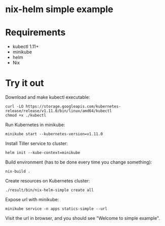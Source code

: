 # nix-helm simple example

# Requirements

- kubectl 1.11+
- minikube
- helm
- Nix

# Try it out

Download and make kubectl executable:

```
curl -LO https://storage.googleapis.com/kubernetes-release/release/v1.11.0/bin/linux/amd64/kubectl
chmod +x ./kubectl
```

Run Kubernetes in minikube:

```
minikube start --kubernetes-version=v1.11.0
```

Install Tiller service to cluster:

```
helm init --kube-context=minikube
```

Build environment (has to be done every time you change something):

```
nix-build .
```

Create resources on Kubernetes cluster:

```
./result/bin/nix-helm-simple create all
```

Expose url with minikube:

```
minikube service -n apps statics-simple --url
```

Visit the url in browser, and you should see "Welcome to simple example".
